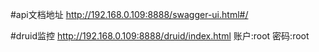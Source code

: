 #api文档地址
http://192.168.0.109:8888/swagger-ui.html#/


#druid监控
http://192.168.0.109:8888/druid/index.html
账户:root
密码:root

